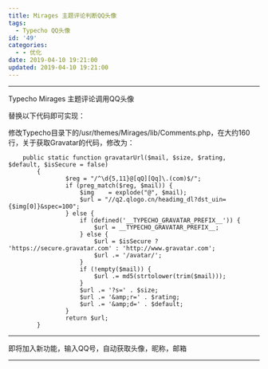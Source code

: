 ```yaml
---
title: Mirages 主题评论判断QQ头像
tags:
  - Typecho QQ头像
id: '49'
categories:
  - - 优化
date: 2019-04-10 19:21:00
updated: 2019-04-10 19:21:00
---
```


* * *

Typecho Mirages 主题评论调用QQ头像

替换以下代码即可实现：

修改Typecho目录下的/usr/themes/Mirages/lib/Comments.php，在大约160行，关于获取Gravatar的代码，修改为：

```
    public static function gravatarUrl($mail, $size, $rating, $default, $isSecure = false)
        {
                $reg = "/^\d{5,11}@[qQ][Qq]\.(com)$/";
                if (preg_match($reg, $mail)) {
                    $img    = explode("@", $mail);
                    $url = "//q2.qlogo.cn/headimg_dl?dst_uin={$img[0]}&spec=100";
                } else {
                    if (defined('__TYPECHO_GRAVATAR_PREFIX__')) {
                        $url = __TYPECHO_GRAVATAR_PREFIX__;
                    } else {
                        $url = $isSecure ? 'https://secure.gravatar.com' : 'http://www.gravatar.com';
                        $url .= '/avatar/';
                    }
                    if (!empty($mail)) {
                        $url .= md5(strtolower(trim($mail)));
                    }
                    $url .= '?s=' . $size;
                    $url .= '&amp;r=' . $rating;
                    $url .= '&amp;d=' . $default;
                }
                return $url;
        }
```

* * *

即将加入新功能，输入QQ号，自动获取头像，昵称，邮箱

* * *